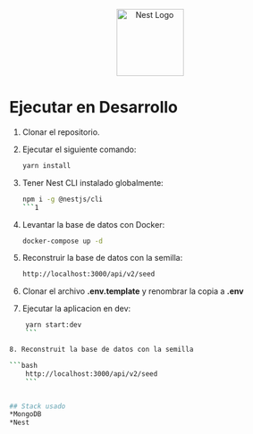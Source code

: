 <p align="center">
  <a href="http://nestjs.com/" target="blank">
    <img src="https://nestjs.com/img/logo-small.svg" width="120" alt="Nest Logo" />
  </a>
</p>

# Ejecutar en Desarrollo

1. Clonar el repositorio.
2. Ejecutar el siguiente comando:

    ```bash 
    yarn install
    ```
3. Tener Nest CLI instalado globalmente:

    ```bash
    npm i -g @nestjs/cli
    ```1

4. Levantar la base de datos con Docker:

    ```bash
    docker-compose up -d
    ```

5. Reconstruir la base de datos con la semilla:

    ```bash
    http://localhost:3000/api/v2/seed
    ```

6. Clonar el archivo __.env.template__ y renombrar la copia a __.env__

7. Ejecutar la aplicacion en dev:
```bash
    yarn start:dev
    ```

8. Reconstruit la base de datos con la semilla

```bash
    http://localhost:3000/api/v2/seed
    ```


## Stack usado
*MongoDB
*Nest